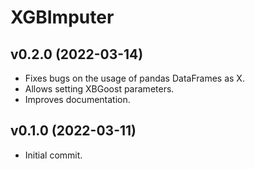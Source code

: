 # XGBImputer

## v0.2.0 (2022-03-14)
<div class="termy">

* Fixes bugs on the usage of pandas DataFrames as X.
* Allows setting XBGoost parameters.
* Improves documentation.

</div>

## v0.1.0 (2022-03-11)
<div class="termy">

* Initial commit.

</div>